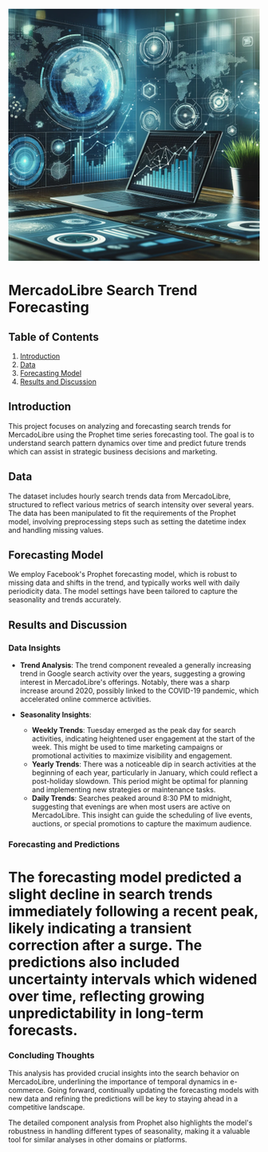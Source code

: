 ![A conceptual image representing data analysis and forecasting in e-commerce](MercadoLibre_Predictions.webp)

# MercadoLibre Search Trend Forecasting

## Table of Contents

1. [Introduction](#introduction)
2. [Data](#data)
3. [Forecasting Model](#forecasting-model)
4. [Results and Discussion](#results-and-discussion)

## Introduction

This project focuses on analyzing and forecasting search trends for MercadoLibre using the Prophet time series forecasting tool. The goal is to understand search pattern dynamics over time and predict future trends which can assist in strategic business decisions and marketing.

## Data

The dataset includes hourly search trends data from MercadoLibre, structured to reflect various metrics of search intensity over several years. The data has been manipulated to fit the requirements of the Prophet model, involving preprocessing steps such as setting the datetime index and handling missing values.

## Forecasting Model

We employ Facebook's Prophet forecasting model, which is robust to missing data and shifts in the trend, and typically works well with daily periodicity data. The model settings have been tailored to capture the seasonality and trends accurately.

## Results and Discussion

### Data Insights

- **Trend Analysis**: The trend component revealed a generally increasing trend in Google search activity over the years, suggesting a growing interest in MercadoLibre's offerings. Notably, there was a sharp increase around 2020, possibly linked to the COVID-19 pandemic, which accelerated online commerce activities.

- **Seasonality Insights**:
  - **Weekly Trends**: Tuesday emerged as the peak day for search activities, indicating heightened user engagement at the start of the week. This might be used to time marketing campaigns or promotional activities to maximize visibility and engagement.
  - **Yearly Trends**: There was a noticeable dip in search activities at the beginning of each year, particularly in January, which could reflect a post-holiday slowdown. This period might be optimal for planning and implementing new strategies or maintenance tasks.
  - **Daily Trends**: Searches peaked around 8:30 PM to midnight, suggesting that evenings are when most users are active on MercadoLibre. This insight can guide the scheduling of live events, auctions, or special promotions to capture the maximum audience.

### Forecasting and Predictions

# The forecasting model predicted a slight decline in search trends immediately following a recent peak, likely indicating a transient correction after a surge. The predictions also included uncertainty intervals which widened over time, reflecting growing unpredictability in long-term forecasts.

### Concluding Thoughts

This analysis has provided crucial insights into the search behavior on MercadoLibre, underlining the importance of temporal dynamics in e-commerce. Going forward, continually updating the forecasting models with new data and refining the predictions will be key to staying ahead in a competitive landscape.

The detailed component analysis from Prophet also highlights the model's robustness in handling different types of seasonality, making it a valuable tool for similar analyses in other domains or platforms.
